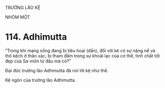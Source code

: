 TRƯỞNG LÃO KỆ

NHÓM MỘT

# 114. Adhimutta

“Trong khi mạng sống đang bị tiêu hoại (dần), đối với kẻ có sự nặng nề và thô kệch ở thân xác, bị tham đắm trong sự khoái lạc của cơ thể, tính chất tốt đẹp của Sa-môn từ đâu mà có?”

Đại đức trưởng lão Adhimutta đã nói lời kệ như thế.

Kệ ngôn của trưởng lão Adhimutta.

